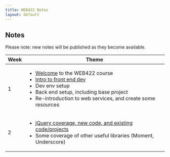 ```yaml
---
title: WEB422 Notes
layout: default
---
```


## Notes

Please note: new notes will be published as they become available.

<table>
<thead>
<tr>
<th>Week</th>
<th>Theme</th>
</tr>
</thead>
<tbody>
<tr>
<td>1</td>
<td>
<ul>
<li><a href="welcome">Welcome</a> to the WEB422 course</li>
<li><a href="/web422/notes/week01">Intro to front end dev</a></li>
<li>Dev env setup</li>
<li>Back end setup, including base project</li>
<li>Re-introduction to web services, and create some resources</li>
</td>
</tr>
<tr>
<td>2</td>
<td>
<ul>
<li><a href="/web422/notes/week02">jQuery coverage, new code, and existing code/projects</a></li>
<li>Some coverage of other useful libraries (Moment, Underscore)</li>
</ul>
</td>
</tr>
</tbody>
</table>
